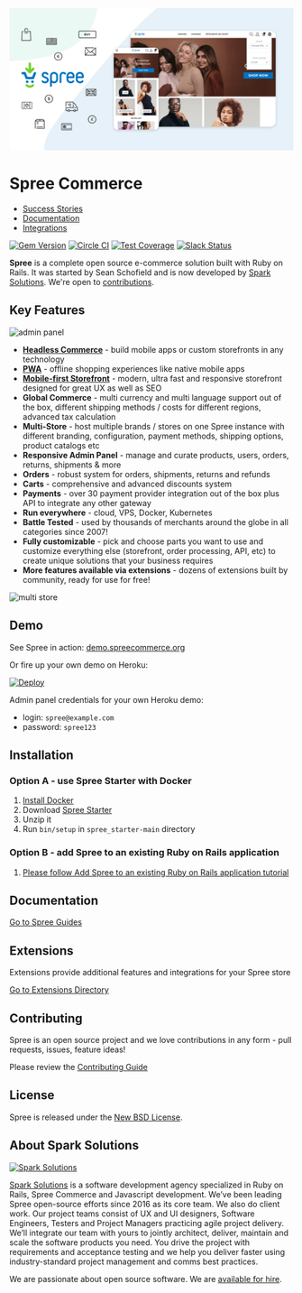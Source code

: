 ![Spree Commerce](guides/src/images/features/spree_header@2x.png)

# Spree Commerce

* [Success Stories](https://spreecommerce.org/stories/)
* [Documentation](http://guides.spreecommerce.org)
* [Integrations](https://spreecommerce.org/integrations/)

[![Gem Version](https://badge.fury.io/rb/spree.svg)](https://badge.fury.io/rb/spree) [![Circle CI](https://circleci.com/gh/spree/spree.svg?style=shield)](https://circleci.com/gh/spree/spree/tree/master) [![Test Coverage](https://api.codeclimate.com/v1/badges/8277fc2bb0b1f777084f/test_coverage)](https://codeclimate.com/github/spree/spree/test_coverage) [![Slack Status](http://slack.spreecommerce.org/badge.svg)](http://slack.spreecommerce.org)

**Spree** is a complete open source e-commerce solution built with Ruby on Rails. It was started by Sean Schofield and is now developed by [Spark Solutions][spark]. We're open to [contributions](https://guides.spreecommerce.org/developer/contributing/).

## Key Features

![admin panel](guides/src/images/features/admin_panel_978@2x.jpg)

* **[Headless Commerce](https://spreecommerce.org/use-cases/headless-ecommerce-api/)** - build mobile apps or custom storefronts in any technology
* **[PWA](https://spreecommerce.org/use-cases/spree-pwa-progressive-web-application/)** - offline shopping experiences like native mobile apps
* **[Mobile-first Storefront](https://spreecommerce.org/spree-commerce-demo-explainer/)** - modern, ultra fast and responsive storefront designed for great UX as well as SEO
* **Global Commerce** - multi currency and multi language support out of the box, different shipping methods / costs for different regions, advanced tax calculation
* **Multi-Store** - host multiple brands / stores on one Spree instance with different branding, configuration, payment methods, shipping options, product catalogs etc
* **Responsive Admin Panel** - manage and curate products, users, orders, returns, shipments & more
* **Orders** - robust system for orders, shipments, returns and refunds
* **Carts** -  comprehensive and advanced discounts system
* **Payments** - over 30 payment provider integration out of the box plus API to integrate any other gateway
* **Run everywhere** - cloud, VPS, Docker, Kubernetes
* **Battle Tested** - used by thousands of merchants around the globe in all categories since 2007!
* **Fully customizable** - pick and choose parts you want to use and customize everything else (storefront, order processing, API, etc) to create unique solutions that your business requires
* **More features available via extensions** - dozens of extensions built by community, ready for use for free!

![multi store](guides/src/images/features/international_978@2x.png)

## Demo

See Spree in action: [demo.spreecommerce.org](https://demo.spreecommerce.org/)

Or fire up your own demo on Heroku:

[![Deploy](https://www.herokucdn.com/deploy/button.svg)](https://heroku.com/deploy?template=https://github.com/spree/spree_starter)

Admin panel credentials for your own Heroku demo:

* login: `spree@example.com`
* password: `spree123`

## Installation

### Option A - use Spree Starter with Docker

1. [Install Docker](https://docs.docker.com/get-docker/)
2. Download [Spree Starter](https://github.com/spree/spree_starter/archive/main.zip)
3. Unzip it
4. Run `bin/setup` in `spree_starter-main` directory

### Option B - add Spree to an existing Ruby on Rails application

1. [Please follow Add Spree to an existing Ruby on Rails application tutorial](https://guides.spreecommerce.org/developer/tutorials/existing_app_tutorial.html)

## Documentation

[Go to Spree Guides](https://guides.spreecommerce.org/)

## Extensions

Extensions provide additional features and integrations for your Spree store

[Go to Extensions Directory](https://guides.spreecommerce.org/extensions/)

## Contributing

Spree is an open source project and we love contributions in any form - pull requests, issues, feature ideas!

Please review the [Contributing Guide](https://guides.spreecommerce.org/developer/contributing/)

## License

Spree is released under the [New BSD License](https://github.com/spree/spree/blob/master/license.md).

## About Spark Solutions

[![Spark Solutions](http://sparksolutions.co/wp-content/uploads/2015/01/logo-ss-tr-221x100.png)][spark]

[Spark Solutions][spark] is a software development agency specialized in Ruby on Rails, Spree Commerce and Javascript development. We’ve been leading Spree open-source efforts since 2016 as its core team. We also do client work. Our project teams consist of UX and UI designers, Software Engineers, Testers and Project Managers practicing agile project delivery. We’ll integrate our team with yours to jointly architect, deliver, maintain and scale the software products you need. You drive the project with requirements and acceptance testing and we help you deliver faster using industry-standard project management and comms best practices.

We are passionate about open source software.
We are [available for hire][spark].

[spark]:https://sparksolutions.co?utm_source=github
